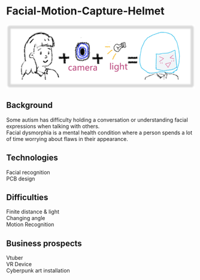 # Facial-Motion-Capture-Helmet    
![sample](https://github.com/GGGGroot/Facial-Motion-Capture-Helmet/blob/main/image/sample.png?raw=true)
## Background   
  Some autism has difficulty holding a conversation or understanding facial expressions when talking with others.     
  Facial dysmorphia is a mental health condition where a person spends a lot of time worrying about flaws in their appearance.      
## Technologies   
  Facial recognition    
  PCB design     
## Difficulties    
  Finite distance & light     
  Changing angle       
  Motion Recognition     
## Business prospects         
  Vtuber       
  VR Device          
  Cyberpunk art installation   
